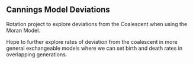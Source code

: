 Cannings Model Deviations
-------------------------

Rotation project to explore deviations from the Coalescent when using the Moran Model. 

Hope to further explore rates of deviation from the coalescent in more general exchangeable models where we can set birth and death rates in overlapping generations.


